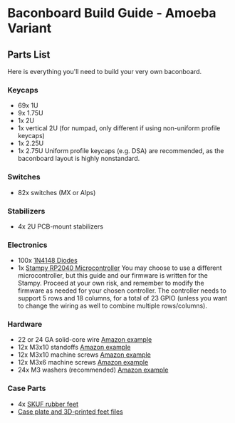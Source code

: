# Baconboard Build Guide - Amoeba Variant

## Parts List
Here is everything you'll need to build your very own baconboard.

### Keycaps
- 69x 1U  
- 9x 1.75U
- 1x 2U
- 1x vertical 2U (for numpad, only different if using non-uniform profile keycaps)
- 1x 2.25U
- 1x 2.75U
Uniform profile keycaps (e.g. DSA) are recommended, as the baconboard layout is highly nonstandard.

### Switches
- 82x switches (MX or Alps)

### Stabilizers
- 4x 2U PCB-mount stabilizers

### Electronics
- 100x [1N4148 Diodes](https://keeb.io/products/1n4148-diodes)
- 1x [Stampy RP2040 Microcontroller](https://keeb.io/collections/diy-parts/products/stampy-rp2040-usb-c-controller-board-for-handwiring)
You may choose to use a different microcontroller, but this guide and our firmware is written for the Stampy. Proceed at your own risk, and remember to modify the firmware as needed for your chosen controller. The controller needs to support 5 rows and 18 columns, for a total of 23 GPIO (unless you want to change the wiring as well to combine multiple rows/columns).

### Hardware
- 22 or 24 GA solid-core wire [Amazon example](https://www.amazon.com/dp/B07JNB712X)
- 12x M3x10 standoffs [Amazon example](https://www.amazon.com/dp/B07Y1JD8DC)
- 12x M3x10 machine screws [Amazon example](https://www.amazon.com/uxcell-Alloy-Socket-Button-Screws/dp/B019ZC3MD0/)
- 12x M3x6 machine screws [Amazon example](https://www.amazon.com/uxcell-M3x6mm-Thread-Button-Socket/dp/B01B1OD0IC/)
- 24x M3 washers (recommended) [Amazon example](https://www.amazon.com/M3x6mmx0-5mm-Stainless-Steel-Washer-100Pcs/dp/B015A39NCC/)

### Case Parts
- 4x [SKUF rubber feet](https://keeb.io/products/skuf-silicone-rubber-keyboard-feet)
- [Case plate and 3D-printed feet files]()